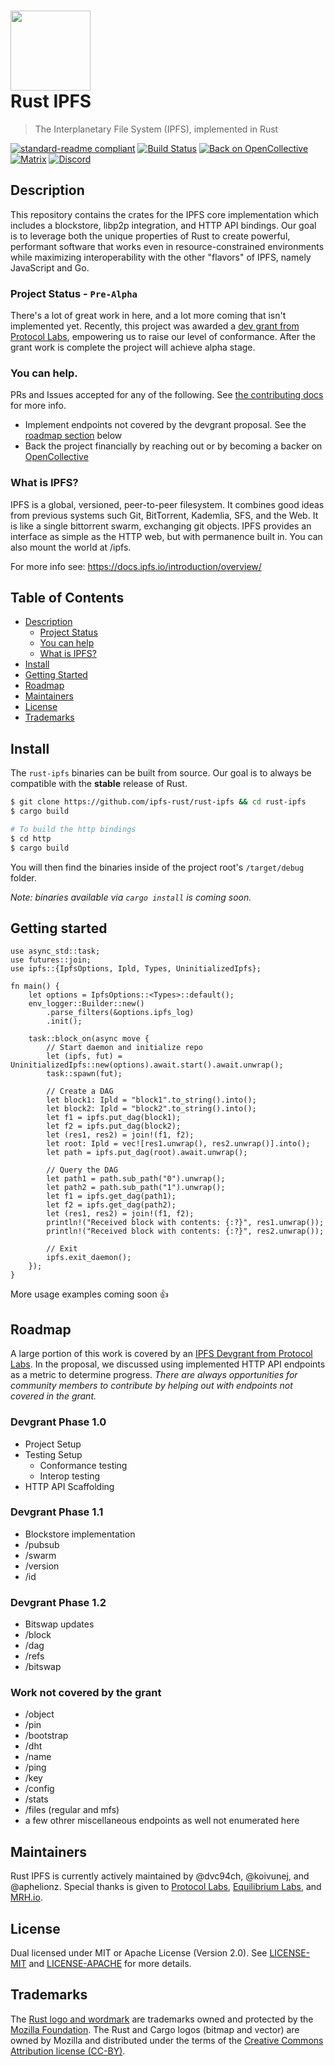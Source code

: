 <h1>
  <img src="https://ipfs.io/ipfs/QmRcFsCvTgGrB52UGpp9P2bSDmnYNTAATdRf4NBj8SKf77/rust-ipfs-logo-256w.png" width="128" /><br />
  Rust IPFS
</h1>

> The Interplanetary File System (IPFS), implemented in Rust

[![standard-readme compliant](https://img.shields.io/badge/readme%20style-standard-brightgreen.svg?style=flat-square)](https://github.com/RichardLitt/standard-readme) [![Build Status](https://travis-ci.org/dvc94ch/rust-ipfs.svg?branch=master)](https://travis-ci.org/dvc94ch/rust-ipfs) [![Back on OpenCollective](https://img.shields.io/badge/open%20collective-donate-yellow.svg)](https://opencollective.com/ipfs-rust) [![Matrix](https://img.shields.io/badge/matrix-%23rust_ipfs%3Amatrix.org-blue.svg)](https://riot.im/app/#/room/#rust-ipfs:matrix.org) [![Discord](https://img.shields.io/discord/475789330380488707?color=blueviolet&label=discord)](https://discord.gg/9E5SFvW) 


## Description

This repository contains the crates for the IPFS core implementation which includes a blockstore, libp2p integration, and HTTP API bindings. Our goal is to leverage both the unique properties of Rust to create powerful, performant software that works even in resource-constrained environments while maximizing interoperability with the other "flavors" of IPFS, namely JavaScript and Go.

### Project Status - `Pre-Alpha`

There's a lot of great work in here, and a lot more coming that isn't implemented yet. Recently, this project was awarded a [dev grant from Protocol Labs](https://github.com/ipfs/devgrants/tree/master/open-grants/ipfs-rust), empowering us to raise our level of conformance. After the grant work is complete the project will achieve alpha stage.

### You can help.

PRs and Issues accepted for any of the following. See [the contributing docs](./CONTRIBUTING.md) for more info.
* Implement endpoints not covered by the devgrant proposal. See the [roadmap section](#roadmap) below
* Back the project financially by reaching out or by becoming a backer on [OpenCollective](https://opencollective.com/ipfs-rust)

### What is IPFS?

IPFS is a global, versioned, peer-to-peer filesystem. It combines good ideas from previous systems such Git, BitTorrent, Kademlia, SFS, and the Web. It is like a single bittorrent swarm, exchanging git objects. IPFS provides an interface as simple as the HTTP web, but with permanence built in. You can also mount the world at /ipfs.

For more info see: https://docs.ipfs.io/introduction/overview/

## Table of Contents

- [Description](#description)
    - [Project Status](#project-status---pre-alpha)
    - [You can help](#you-can-help)
    - [What is IPFS?](#what-is-ipfs)
- [Install](#install)
- [Getting Started](#getting-started)
- [Roadmap](#roadmap)
- [Maintainers](#maintainers)
- [License](#license)
- [Trademarks](#trademarks)


## Install

The `rust-ipfs` binaries can be built from source. Our goal is to always be compatible with the **stable** release of Rust.

```bash
$ git clone https://github.com/ipfs-rust/rust-ipfs && cd rust-ipfs
$ cargo build

# To build the http bindings
$ cd http
$ cargo build
```

You will then find the binaries inside of the project root's `/target/debug` folder.

_Note: binaries available via `cargo install` is coming soon._

## Getting started
```rust,no_run
use async_std::task;
use futures::join;
use ipfs::{IpfsOptions, Ipld, Types, UninitializedIpfs};

fn main() {
    let options = IpfsOptions::<Types>::default();
    env_logger::Builder::new()
        .parse_filters(&options.ipfs_log)
        .init();

    task::block_on(async move {
        // Start daemon and initialize repo
        let (ipfs, fut) = UninitializedIpfs::new(options).await.start().await.unwrap();
        task::spawn(fut);

        // Create a DAG
        let block1: Ipld = "block1".to_string().into();
        let block2: Ipld = "block2".to_string().into();
        let f1 = ipfs.put_dag(block1);
        let f2 = ipfs.put_dag(block2);
        let (res1, res2) = join!(f1, f2);
        let root: Ipld = vec![res1.unwrap(), res2.unwrap()].into();
        let path = ipfs.put_dag(root).await.unwrap();

        // Query the DAG
        let path1 = path.sub_path("0").unwrap();
        let path2 = path.sub_path("1").unwrap();
        let f1 = ipfs.get_dag(path1);
        let f2 = ipfs.get_dag(path2);
        let (res1, res2) = join!(f1, f2);
        println!("Received block with contents: {:?}", res1.unwrap());
        println!("Received block with contents: {:?}", res2.unwrap());

        // Exit
        ipfs.exit_daemon();
    });
}
```

More usage examples coming soon :+1:

## Roadmap

A large portion of this work is covered by an [IPFS Devgrant from Protocol Labs](https://github.com/ipfs/devgrants/tree/master/open-grants/ipfs-rust). In the proposal, we discussed using implemented HTTP API endpoints as a metric to determine progress. _There are always opportunities for community members to contribute by helping out with endpoints not covered in the grant._

### Devgrant Phase 1.0

- Project Setup
- Testing Setup
    - Conformance testing
    - Interop testing
- HTTP API Scaffolding

### Devgrant Phase 1.1

- Blockstore implementation
- /pubsub
- /swarm
- /version
- /id

### Devgrant Phase 1.2

- Bitswap updates
- /block
- /dag
- /refs
- /bitswap

### Work not covered by the grant

- /object
- /pin
- /bootstrap
- /dht
- /name
- /ping
- /key
- /config
- /stats
- /files (regular and mfs)
- a few othrer miscellaneous endpoints as well not enumerated here

## Maintainers

Rust IPFS is currently actively maintained by @dvc94ch, @koivunej, and @aphelionz. Special thanks is given to [Protocol Labs](https://github.com/protocol), [Equilibrium Labs](https://github.com/eqlabs), and [MRH.io](https://mrh.io).

## License

Dual licensed under MIT or Apache License (Version 2.0). See [LICENSE-MIT](./LICENSE-MIT) and [LICENSE-APACHE](./LICENSE-APACHE) for more details.

## Trademarks

The [Rust logo and wordmark](https://www.rust-lang.org/policies/media-guide) are trademarks owned and protected by the [Mozilla Foundation](https://mozilla.org). The Rust and Cargo logos (bitmap and vector) are owned by Mozilla and distributed under the terms of the [Creative Commons Attribution license (CC-BY)](https://creativecommons.org/licenses/by/4.0/).
